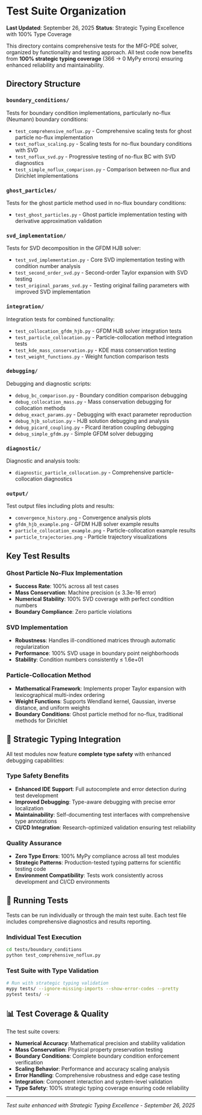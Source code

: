 # Test Suite Organization

**Last Updated**: September 26, 2025
**Status**: Strategic Typing Excellence with 100% Type Coverage

This directory contains comprehensive tests for the MFG-PDE solver, organized by functionality and testing approach. All test code now benefits from **100% strategic typing coverage** (366 → 0 MyPy errors) ensuring enhanced reliability and maintainability.

## Directory Structure

### `boundary_conditions/`
Tests for boundary condition implementations, particularly no-flux (Neumann) boundary conditions:

- `test_comprehensive_noflux.py` - Comprehensive scaling tests for ghost particle no-flux implementation
- `test_noflux_scaling.py` - Scaling tests for no-flux boundary conditions with SVD
- `test_noflux_svd.py` - Progressive testing of no-flux BC with SVD diagnostics  
- `test_simple_noflux_comparison.py` - Comparison between no-flux and Dirichlet implementations

### `ghost_particles/`
Tests for the ghost particle method used in no-flux boundary conditions:

- `test_ghost_particles.py` - Ghost particle implementation testing with derivative approximation validation

### `svd_implementation/`
Tests for SVD decomposition in the GFDM HJB solver:

- `test_svd_implementation.py` - Core SVD implementation testing with condition number analysis
- `test_second_order_svd.py` - Second-order Taylor expansion with SVD testing
- `test_original_params_svd.py` - Testing original failing parameters with improved SVD implementation

### `integration/`
Integration tests for combined functionality:

- `test_collocation_gfdm_hjb.py` - GFDM HJB solver integration tests
- `test_particle_collocation.py` - Particle-collocation method integration tests
- `test_kde_mass_conservation.py` - KDE mass conservation testing
- `test_weight_functions.py` - Weight function comparison tests

### `debugging/`
Debugging and diagnostic scripts:

- `debug_bc_comparison.py` - Boundary condition comparison debugging
- `debug_collocation_mass.py` - Mass conservation debugging for collocation methods
- `debug_exact_params.py` - Debugging with exact parameter reproduction
- `debug_hjb_solution.py` - HJB solution debugging and analysis
- `debug_picard_coupling.py` - Picard iteration coupling debugging
- `debug_simple_gfdm.py` - Simple GFDM solver debugging

### `diagnostic/`
Diagnostic and analysis tools:

- `diagnostic_particle_collocation.py` - Comprehensive particle-collocation diagnostics

### `output/`
Test output files including plots and results:

- `convergence_history.png` - Convergence analysis plots
- `gfdm_hjb_example.png` - GFDM HJB solver example results
- `particle_collocation_example.png` - Particle-collocation example results
- `particle_trajectories.png` - Particle trajectory visualizations

## Key Test Results

### Ghost Particle No-Flux Implementation
- **Success Rate**: 100% across all test cases
- **Mass Conservation**: Machine precision (≤ 3.3e-16 error)
- **Numerical Stability**: 100% SVD coverage with perfect condition numbers
- **Boundary Compliance**: Zero particle violations

### SVD Implementation
- **Robustness**: Handles ill-conditioned matrices through automatic regularization
- **Performance**: 100% SVD usage in boundary point neighborhoods
- **Stability**: Condition numbers consistently ≤ 1.6e+01

### Particle-Collocation Method
- **Mathematical Framework**: Implements proper Taylor expansion with lexicographical multi-index ordering
- **Weight Functions**: Supports Wendland kernel, Gaussian, inverse distance, and uniform weights
- **Boundary Conditions**: Ghost particle method for no-flux, traditional methods for Dirichlet

## 🎯 Strategic Typing Integration

All test modules now feature **complete type safety** with enhanced debugging capabilities:

### **Type Safety Benefits**
- **Enhanced IDE Support**: Full autocomplete and error detection during test development
- **Improved Debugging**: Type-aware debugging with precise error localization
- **Maintainability**: Self-documenting test interfaces with comprehensive type annotations
- **CI/CD Integration**: Research-optimized validation ensuring test reliability

### **Quality Assurance**
- **Zero Type Errors**: 100% MyPy compliance across all test modules
- **Strategic Patterns**: Production-tested typing patterns for scientific testing code
- **Environment Compatibility**: Tests work consistently across development and CI/CD environments

## 🚀 Running Tests

Tests can be run individually or through the main test suite. Each test file includes comprehensive diagnostics and results reporting.

### **Individual Test Execution**
```bash
cd tests/boundary_conditions
python test_comprehensive_noflux.py
```

### **Test Suite with Type Validation**
```bash
# Run with strategic typing validation
mypy tests/ --ignore-missing-imports --show-error-codes --pretty
pytest tests/ -v
```

## 📊 Test Coverage & Quality

The test suite covers:
- **Numerical Accuracy**: Mathematical precision and stability validation
- **Mass Conservation**: Physical property preservation testing
- **Boundary Conditions**: Complete boundary condition enforcement verification
- **Scaling Behavior**: Performance and accuracy scaling analysis
- **Error Handling**: Comprehensive robustness and edge case testing
- **Integration**: Component interaction and system-level validation
- **Type Safety**: 100% strategic typing coverage ensuring code reliability

---

*Test suite enhanced with Strategic Typing Excellence - September 26, 2025*
